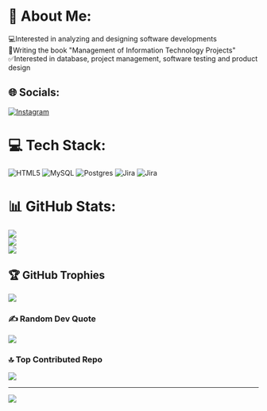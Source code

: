 # 💫 About Me:
💻Interested in analyzing and designing software developments<br>📑Writing the book "Management of Information Technology Projects"<br>✅Interested in database, project management, software testing and product design


## 🌐 Socials:
[![Instagram](https://img.shields.io/badge/Instagram-%23E4405F.svg?logo=Instagram&logoColor=white)](https://instagram.com/hamed_nrz_) 

# 💻 Tech Stack:
![HTML5](https://img.shields.io/badge/html5-%23E34F26.svg?style=flat&logo=html5&logoColor=white) ![MySQL](https://img.shields.io/badge/mysql-4479A1.svg?style=flat&logo=mysql&logoColor=white) ![Postgres](https://img.shields.io/badge/postgres-%23316192.svg?style=flat&logo=postgresql&logoColor=white) ![Jira](https://img.shields.io/badge/jira-%230A0FFF.svg?style=flat&logo=jira&logoColor=white) ![Jira](https://img.shields.io/badge/jira-%230A0FFF.svg?style=flat&logo=jira&logoColor=white)
# 📊 GitHub Stats:
![](https://github-readme-stats.vercel.app/api?username=hamednorouzi2001&theme=aura_dark&hide_border=false&include_all_commits=false&count_private=false)<br/>
![](https://github-readme-streak-stats.herokuapp.com/?user=hamednorouzi2001&theme=aura_dark&hide_border=false)<br/>
![](https://github-readme-stats.vercel.app/api/top-langs/?username=hamednorouzi2001&theme=aura_dark&hide_border=false&include_all_commits=false&count_private=false&layout=compact)

## 🏆 GitHub Trophies
![](https://github-profile-trophy.vercel.app/?username=hamednorouzi2001&theme=radical&no-frame=false&no-bg=true&margin-w=4)

### ✍️ Random Dev Quote
![](https://quotes-github-readme.vercel.app/api?type=horizontal&theme=gruvbox)

### 🔝 Top Contributed Repo
![](https://github-contributor-stats.vercel.app/api?username=hamednorouzi2001&limit=5&theme=bear&combine_all_yearly_contributions=true)

---
[![](https://visitcount.itsvg.in/api?id=hamednorouzi2001&icon=8&color=5)](https://visitcount.itsvg.in)

<!-- Proudly created with GPRM ( https://gprm.itsvg.in ) -->
